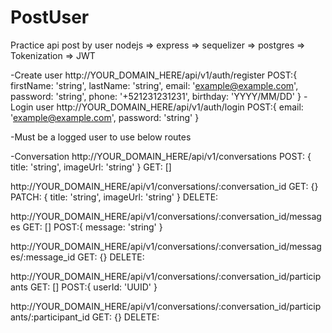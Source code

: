 # PostUser
 Practice api post by user
 nodejs => express => sequelizer => postgres => Tokenization => JWT


 -Create user
 http://YOUR_DOMAIN_HERE/api/v1/auth/register
    POST:{
            firstName: 'string',
            lastName: 'string',
            email: 'example@example.com',
            password: 'string',
            phone: '+521231231231',
            birthday: 'YYYY/MM/DD'
        }
-Login user
 http://YOUR_DOMAIN_HERE/api/v1/auth/login
    POST:{
                email: 'example@example.com',
                password: 'string'
            }


-Must be a logged user to use below routes

-Conversation
 http://YOUR_DOMAIN_HERE/api/v1/conversations
    POST: {
         title: 'string',
        imageUrl: 'string'
    }
    GET: []

http://YOUR_DOMAIN_HERE/api/v1/conversations/:conversation_id
    GET: {}
    PATCH: {
        title: 'string',
        imageUrl: 'string'
    }
    DELETE: 

http://YOUR_DOMAIN_HERE/api/v1/conversations/:conversation_id/messages
    GET: []
    POST:{
        message: 'string'
    }

http://YOUR_DOMAIN_HERE/api/v1/conversations/:conversation_id/messages/:message_id
    GET: {}
    DELETE: 

http://YOUR_DOMAIN_HERE/api/v1/conversations/:conversation_id/participants
    GET: []
    POST:{
        userId: 'UUID'
    }

http://YOUR_DOMAIN_HERE/api/v1/conversations/:conversation_id/participants/:participant_id
    GET: {}
    DELETE:





